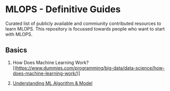 # MLOPS - Definitive Guides
Curated list of publicly available and commiunity contributed resources to learn MLOPS. This repository is focussed towards people who want to start with MLOPS.

## Basics

1. How Does Machine Learning Work?[(https://www.dummies.com/programming/big-data/data-science/how-does-machine-learning-work/)]

1. <a href="https://machinelearningmastery.com/difference-between-algorithm-and-model-in-machine-learning/" target="_blank">Understanding ML Algorithm & Model</a>


